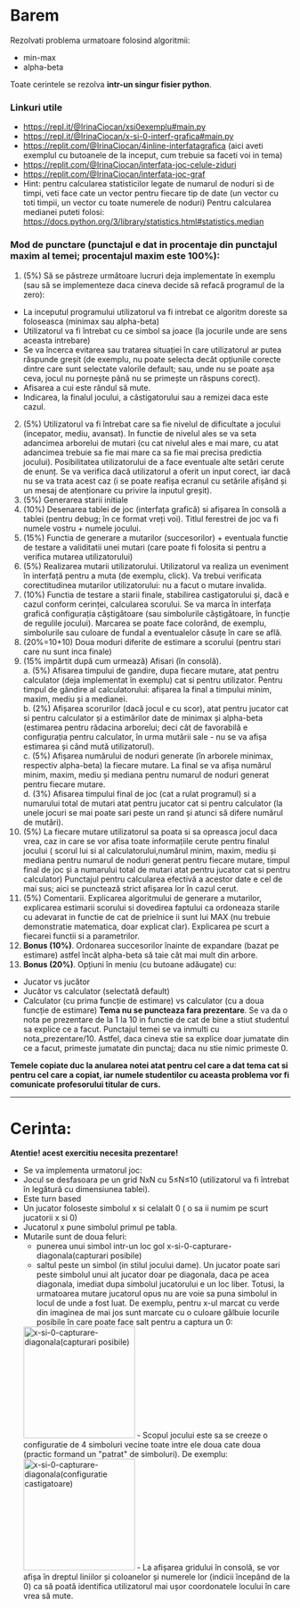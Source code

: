# Barem

Rezolvati problema urmatoare folosind algoritmii:

 - min-max
 - alpha-beta

Toate cerintele se rezolva **intr-un singur fisier python**.

### Linkuri utile

- https://repl.it/@IrinaCiocan/xsi0exemplu#main.py
- https://repl.it/@IrinaCiocan/x-si-0-interf-grafica#main.py
- https://replit.com/@IrinaCiocan/4inline-interfatagrafica (aici aveti exemplul cu butoanele de la inceput, cum trebuie sa faceti voi in tema)
- https://replit.com/@IrinaCiocan/interfata-joc-celule-ziduri
- https://replit.com/@IrinaCiocan/interfata-joc-graf
- Hint: pentru calcularea statisticilor legate de numarul de noduri si de timpi, veti face cate un vector pentru fiecare tip de date (un vector cu toti timpii, un vector cu toate numerele de noduri) Pentru calcularea medianei puteti folosi: https://docs.python.org/3/library/statistics.html#statistics.median

### **Mod de punctare** (punctajul e dat in procentaje din punctajul maxim al temei; procentajul maxim este 100%):

1. (5%) Să se păstreze următoare lucruri deja implementate în exemplu (sau să se implementeze daca cineva decide să refacă programul de la zero):
  - La inceputul programului utilizatorul va fi intrebat ce algoritm doreste sa foloseasca (minimax sau alpha-beta)
  - Utilizatorul va fi întrebat cu ce simbol sa joace (la jocurile unde are sens aceasta intrebare)
  - Se va încerca evitarea sau tratarea situației în care utilizatorul ar putea răspunde greșit (de exemplu, nu poate selecta decât opțiunile corecte dintre care sunt selectate valorile default; sau, unde nu se poate așa ceva, jocul nu pornește până nu se primește un răspuns corect).
  - Afisarea a cui este rândul să mute.
  - Indicarea, la finalul jocului, a câstigatorului sau a remizei daca este cazul.
2. (5%) Utilizatorul va fi întrebat care sa fie nivelul de dificultate a jocului (incepator, mediu, avansat). In functie de nivelul ales se va seta adancimea arborelui de mutari (cu cat nivelul ales e mai mare, cu atat adancimea trebuie sa fie mai mare ca sa fie mai precisa predictia jocului). Posibilitatea utilizatorului de a face eventuale alte setări cerute de enunț. Se va verifica dacă utilizatorul a oferit un input corect, iar dacă nu se va trata acest caz (i se poate reafișa ecranul cu setările afișând și un mesaj de atenționare cu privire la inputul greșit).
3. (5%) Generarea starii initiale
4. (10%) Desenarea tablei de joc (interfața grafică) si afișarea în consolă a tablei (pentru debug; în ce format vreți voi). Titlul ferestrei de joc va fi numele vostru + numele jocului.
5. (15%) Functia de generare a mutarilor (succesorilor) + eventuala functie de testare a validitatii unei mutari (care poate fi folosita si pentru a verifica mutarea utilizatorului)
6. (5%) Realizarea mutarii utilizatorului. Utilizatorul va realiza un eveniment în interfață pentru a muta (de exemplu, click). Va trebui verificata corectitudinea mutarilor utilizatorului: nu a facut o mutare invalida.
7. (10%) Functia de testare a starii finale, stabilirea castigatorului și, dacă e cazul conform cerinței, calcularea scorului. Se va marca în interfața grafică configurația câștigătoare (sau simbolurile câștigătoare, în funcție de regulile jocului). Marcarea se poate face colorând, de exemplu, simbolurile sau culoare de fundal a eventualelor căsuțe în care se află.
8. (20%=10+10) Doua moduri diferite de estimare a scorului (pentru stari care nu sunt inca finale)
9. (15% impărtit după cum urmează) Afisari (în consolă).<br>
  a. (5%) Afisarea timpului de gandire, dupa fiecare mutare, atat pentru calculator (deja implementat în exemplu) cat si pentru utilizator. Pentru timpul de găndire al calculatorului: afișarea la final a timpului minim, maxim, mediu și a medianei.<br>
  b. (2%) Afișarea scorurilor (dacă jocul e cu scor), atat pentru jucator cat si pentru calculator și a estimărilor date de minimax și alpha-beta (estimarea pentru rădacina arborelui; deci cât de favorabilă e configurația pentru calculator, în urma mutării sale - nu se va afișa estimarea și când mută utilizatorul).<br>
  c. (5%) Afișarea numărului de noduri generate (în arborele minimax, respectiv alpha-beta) la fiecare mutare. La final se va afișa numărul minim, maxim, mediu și mediana pentru numarul de noduri generat pentru fiecare mutare.<br>
  d. (3%) Afisarea timpului final de joc (cat a rulat programul) si a numarului total de mutari atat pentru jucator cat si pentru calculator (la unele jocuri se mai poate sari peste un rand și atunci să difere numărul de mutări).
10. (5%) La fiecare mutare utilizatorul sa poata si sa opreasca jocul daca vrea, caz in care se vor afisa toate informațiile cerute pentru finalul jocului ( scorul lui si al calculatorului,numărul minim, maxim, mediu și mediana pentru numarul de noduri generat pentru fiecare mutare, timpul final de joc și a numarului total de mutari atat pentru jucator cat si pentru calculator) Punctajul pentru calcularea efectivă a acestor date e cel de mai sus; aici se punctează strict afișarea lor în cazul cerut.
11. (5%) Comentarii. Explicarea algoritmului de generare a mutarilor, explicarea estimarii scorului si dovedirea faptului ca ordoneaza starile cu adevarat in functie de cat de prielnice ii sunt lui MAX (nu trebuie demonstratie matematica, doar explicat clar). Explicarea pe scurt a fiecarei functii si a parametrilor.
12. **Bonus (10%)**. Ordonarea succesorilor înainte de expandare (bazat pe estimare) astfel încât alpha-beta să taie cât mai mult din arbore.
13. **Bonus (20%)**. Opțiuni în meniu (cu butoane adăugate) cu:
  - Jucator vs jucător
  - Jucător vs calculator (selectată default)
  - Calculator (cu prima funcție de estimare) vs calculator (cu a doua funcție de estimare)
**Tema nu se puncteaza fara prezentare**. Se va da o nota pe prezentare de la 1 la 10 in functie de cat de bine a stiut studentul sa explice ce a facut. Punctajul temei se va inmulti cu nota_prezentare/10. Astfel, daca cineva stie sa explice doar jumatate din ce a facut, primeste jumatate din punctaj; daca nu stie nimic primeste 0.

**Temele copiate duc la anularea notei atat pentru cel care a dat tema cat si pentru cel care a copiat, iar numele studentilor cu aceasta problema vor fi comunicate profesorului titular de curs.**

------------

# Cerinta:

**Atentie! acest exercitiu necesita prezentare!**
- Se va implementa urmatorul joc:
- Jocul se desfasoara pe un grid NxN cu 5≤N≤10 (utilizatorul va fi întrebat în legătură cu dimensiunea tablei).
- Este turn based
- Un jucator foloseste simbolul x si celalalt 0 ( o sa ii numim pe scurt jucatorii x si 0)
- Jucatorul x pune simbolul primul pe tabla.
- Mutarile sunt de doua feluri:
  - punerea unui simbol intr-un loc gol    x-si-0-capturare-diagonala(capturari posibile)
  - saltul peste un simbol (in stilul jocului dame). Un jucator poate sari peste simbolul unui alt jucator doar pe diagonala, daca pe acea diagonala, imediat dupa simbolul jucatorului e un loc liber. Totusi, la urmatoarea mutare jucatorul opus nu are voie sa puna simbolul in locul de unde a fost luat. De exemplu, pentru x-ul marcat cu verde din imaginea de mai jos sunt marcate cu o culoare gălbuie locurile posibile în care poate face salt pentru a captura un 0:
  <img src="http://www.irinaciocan.ro/inteligenta_artificiala/imagini/exercitii/ex-jocuri-exemple-modificate/x-si-0-capturare-diagonala(capturari%20posibile).png" alt="x-si-0-capturare-diagonala(capturari posibile)" width="200"/>
  - Scopul jocului este sa se creeze o configuratie de 4 simboluri vecine toate intre ele doua cate doua (practic formand un "patrat" de simboluri). De exemplu:
  <img src="http://www.irinaciocan.ro/inteligenta_artificiala/imagini/exercitii/ex-jocuri-exemple-modificate/x-si-0-capturare-diagonala(configuratie%20castigatoare).png" alt="x-si-0-capturare-diagonala(configuratie castigatoare)" width="200"/>
  - La afișarea gridului în consolă, se vor afișa în dreptul liniilor și coloanelor și numerele lor (indicii începând de la 0) ca să poată identifica utilizatorul mai ușor coordonatele locului în care vrea să mute.
